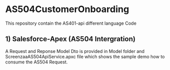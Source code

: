 # AS504CustomerOnboarding

This repository contain the AS401-api different language Code
## 1) Salesforce-Apex (AS504 Intergration)
A Request and Reponse Model Dto is provided in Model folder and ScreenzaaAS504ApiService.apxc file which shows the sample demo how to consume the AS504 Request.
